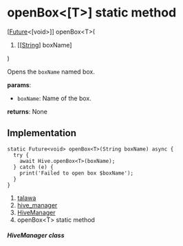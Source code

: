 
<div>

# openBox\<[T\>] static method

</div>


[[Future](https://api.flutter.dev/flutter/dart-core/Future-class.html)\<[void\>]]
openBox\<T\>(

1.  [[[String](https://api.flutter.dev/flutter/dart-core/String-class.html)]
    boxName]

)



Opens the `boxName` named box.

**params**:

-   `boxName`: Name of the box.

**returns**: None



## Implementation

``` language-dart
static Future<void> openBox<T>(String boxName) async {
  try {
    await Hive.openBox<T>(boxName);
  } catch (e) {
    print('Failed to open box $boxName');
  }
}
```







1.  [talawa](../../index.html)
2.  [hive_manager](../../services_hive_manager/)
3.  [HiveManager](../../services_hive_manager/HiveManager-class.html)
4.  openBox\<T\> static method

##### HiveManager class







